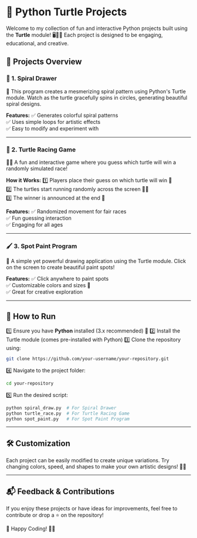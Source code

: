 # 🐢 Python Turtle Projects

Welcome to my collection of fun and interactive Python projects built using the **Turtle** module! 🖥️🎨🐢 Each project is designed to be engaging, educational, and creative.

## 🚀 Projects Overview

### 🎨 1. Spiral Drawer
🔹 This program creates a mesmerizing spiral pattern using Python's Turtle module. Watch as the turtle gracefully spins in circles, generating beautiful spiral designs.

**Features:**
✅ Generates colorful spiral patterns  
✅ Uses simple loops for artistic effects  
✅ Easy to modify and experiment with

---

### 🏁 2. Turtle Racing Game
🐢🏁 A fun and interactive game where you guess which turtle will win a randomly simulated race!

**How it Works:**
1️⃣ Players place their guess on which turtle will win 🏅  
2️⃣ The turtles start running randomly across the screen 🏃💨  
3️⃣ The winner is announced at the end 🎉  

**Features:**
✅ Randomized movement for fair races  
✅ Fun guessing interaction  
✅ Engaging for all ages  

---

### 🖌️ 3. Spot Paint Program
🎨 A simple yet powerful drawing application using the Turtle module. Click on the screen to create beautiful paint spots!

**Features:**
✅ Click anywhere to paint spots  
✅ Customizable colors and sizes 🎨  
✅ Great for creative exploration

---

## 🔧 How to Run
1️⃣ Ensure you have **Python** installed (3.x recommended) 🐍
2️⃣ Install the Turtle module (comes pre-installed with Python)
3️⃣ Clone the repository using:
   ```sh
   git clone https://github.com/your-username/your-repository.git
   ```
4️⃣ Navigate to the project folder:
   ```sh
   cd your-repository
   ```
5️⃣ Run the desired script:
   ```sh
   python spiral_draw.py  # For Spiral Drawer
   python turtle_race.py  # For Turtle Racing Game
   python spot_paint.py   # For Spot Paint Program
   ```

---

## 🛠️ Customization
Each project can be easily modified to create unique variations. Try changing colors, speed, and shapes to make your own artistic designs! 🎨✨

---

## 📬 Feedback & Contributions
If you enjoy these projects or have ideas for improvements, feel free to contribute or drop a ⭐ on the repository!

🚀 Happy Coding! 🐢🎨

